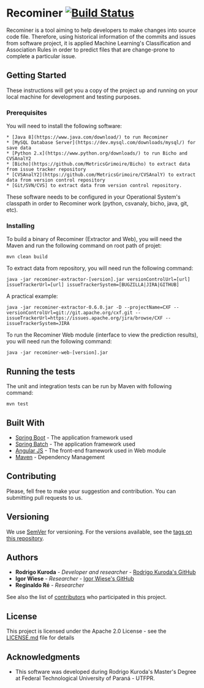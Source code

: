 # Recominer [![Build Status](https://travis-ci.org/rodrigokuroda/recominer.svg?branch=removefiles)](https://travis-ci.org/rodrigokuroda/recominer.svg?branch=removefiles)

Recominer is a tool aiming to help developers to make changes into source code file. Therefore, using historical information of the commits and issues from software project, it is applied Machine Learning's Classification and Association Rules in order to predict files that are change-prone to complete a particular issue.

## Getting Started

These instructions will get you a copy of the project up and running on your local machine for development and testing purposes.

### Prerequisites

You will need to install the following software:

```
* [Java 8](https://www.java.com/download/) to run Recominer
* [MySQL Database Server](https://dev.mysql.com/downloads/mysql/) for save data
* [Python 2.x](https://www.python.org/downloads/) to run Bicho and CVSAnalY2
* [Bicho](https://github.com/MetricsGrimoire/Bicho) to extract data from issue tracker repository
* [CVSAnalY2](https://github.com/MetricsGrimoire/CVSAnalY) to extract data from version control repository
* [Git/SVN/CVS] to extract data from version control repository.
```

These software needs to be configured in your Operational System's classpath in order to Recominer work (python, csvanaly, bicho, java, git, etc).

### Installing

To build a binary of Recominer (Extractor and Web), you will need the Maven and run the following command on root path of projet:
```
mvn clean build
```

To extract data from repository, you will need run the following command:
```
java -jar recominer-extractor-[version].jar versionControlUrl=[url] issueTrackerUrl=[url] issueTrackerSystem=[BUGZILLA|JIRA|GITHUB]
```

A practical example:
```
java -jar recominer-extractor-0.6.0.jar -D --projectName=CXF --versionControlUrl=git://git.apache.org/cxf.git --issueTrackerUrl=https://issues.apache.org/jira/browse/CXF --issueTrackerSystem=JIRA
``` 

To run the Recominer Web module (interface to view the prediction results), you will need run the following command:
```
java -jar recominer-web-[version].jar
```

## Running the tests

The unit and integration tests can be run by Maven with following command:
```
mvn test
```

## Built With

* [Spring Boot](https://projects.spring.io/spring-boot/) - The application framework used
* [Spring Batch](https://projects.spring.io/spring-batch/) - The application framework used
* [Angular JS](https://angularjs.org/) - The front-end framework used in Web module
* [Maven](https://maven.apache.org/) - Dependency Management

## Contributing

Please, fell free to make your suggestion and contribution. You can submitting pull requests to us.

## Versioning

We use [SemVer](http://semver.org/) for versioning. For the versions available, see the [tags on this repository](https://github.com/rodrigokuroda/recominer/tags). 

## Authors

* **Rodrigo Kuroda** - *Developer and researcher* - [Rodrigo Kuroda's GitHub](https://github.com/rodrigokuroda)
* **Igor Wiese** - *Researcher* - [Igor Wiese's GitHub](https://github.com/igorwiese)
* **Reginaldo Ré** - *Researcher*

See also the list of [contributors](https://github.com/rodrigokuroda/recominer/contributors) who participated in this project.

## License

This project is licensed under the Apache 2.0 License - see the [LICENSE.md](LICENSE.md) file for details

## Acknowledgments

* This software was developed during Rodrigo Kuroda's Master's Degree at Federal Technological University of Paraná - UTFPR.
